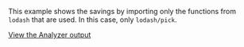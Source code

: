 This example shows the savings by importing only the functions from `lodash` that are used. In this case, only `lodash/pick`.

[View the Analyzer output](https://jakepusateri.github.io/webpack-bloat-examples/large-deps/lodash-single/report.html)
